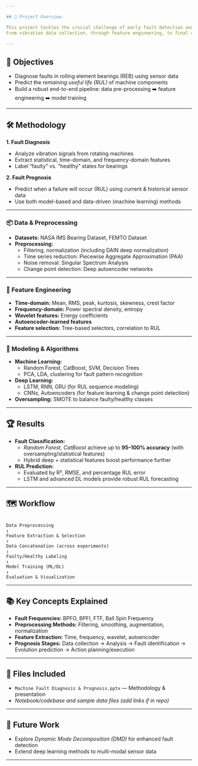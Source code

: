 ```yaml
---

## 🚀 Project Overview

This project tackles the crucial challenge of early fault detection and failure prediction in rotating machinery—using state-of-the-art statistical, machine learning, and deep learning techniques.  
From vibration data collection, through feature engineering, to final classification and RUL prediction, the pipeline delivers insights that can prevent costly downtime.

---
```


## 🎯 Objectives

- Diagnose faults in rolling element bearings (REB) using sensor data
- Predict the *remaining useful life (RUL)* of machine components
- Build a robust end-to-end pipeline: data pre-processing ➡️ feature engineering ➡️ model training

---

## 🛠️ Methodology

**1. Fault Diagnosis**
- Analyze vibration signals from rotating machines
- Extract statistical, time-domain, and frequency-domain features
- Label “faulty” vs. “healthy” states for bearings

**2. Fault Prognosis**
- Predict when a failure will occur (RUL) using current & historical sensor data
- Use both model-based and data-driven (machine learning) methods

---

### 📦 Data & Preprocessing

- **Datasets:** NASA IMS Bearing Dataset, FEMTO Dataset
- **Preprocessing:**  
  - Filtering, normalization (including DAIN deep normalization)
  - Time series reduction: Piecewise Aggregate Approximation (PAA)
  - Noise removal: Singular Spectrum Analysis
  - Change point detection: Deep autoencoder networks

---

### 🔎 Feature Engineering

- **Time-domain:** Mean, RMS, peak, kurtosis, skewness, crest factor
- **Frequency-domain:** Power spectral density, entropy
- **Wavelet features:** Energy coefficients
- **Autoencoder-learned features**
- **Feature selection:** Tree-based selectors, correlation to RUL

---

### 🤖 Modeling & Algorithms

- **Machine Learning:**  
  - Random Forest, CatBoost, SVM, Decision Trees  
  - PCA, LDA, clustering for fault pattern recognition
- **Deep Learning:**  
  - LSTM, RNN, GRU (for RUL sequence modeling)
  - CNNs, Autoencoders (for feature learning & change point detection)
- **Oversampling:** SMOTE to balance faulty/healthy classes

---

## 🏆 Results

- **Fault Classification:**  
  - *Random Forest, CatBoost* achieve up to **95–100% accuracy** (with oversampling/statistical features)
  - Hybrid deep + statistical features boost performance further
- **RUL Prediction:**  
  - Evaluated by R², RMSE, and percentage RUL error
  - LSTM and advanced DL models provide robust RUL forecasting

---

## 🗺️ Workflow

```

Data Preprocessing
↓
Feature Extraction & Selection
↓
Data Concatenation (across experiments)
↓
Faulty/Healthy Labeling
↓
Model Training (ML/DL)
↓
Evaluation & Visualization

```

---

## 📚 Key Concepts Explained

- **Fault Frequencies:** BPFO, BPFI, FTF, Ball Spin Frequency
- **Preprocessing Methods:** Filtering, smoothing, augmentation, normalization
- **Feature Extraction:** Time, frequency, wavelet, autoencoder
- **Prognosis Stages:** Data collection → Analysis → Fault identification → Evolution prediction → Action planning/execution

---

## 📁 Files Included

- `Machine Fault Diagnosis & Prognosis.pptx` — Methodology & presentation
- *Notebook/codebase and sample data files (add links if in repo)*

---

## 🔬 Future Work

- Explore *Dynamic Mode Decomposition (DMD)* for enhanced fault detection
- Extend deep learning methods to multi-modal sensor data

---



